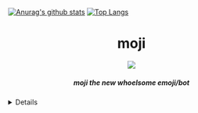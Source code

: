 [![Anurag's github stats](https://github-readme-stats.vercel.app/api?username=yumm-b612&theme=blueberry&show_icons=true)](https://github.com/anuraghazra/github-readme-stats) [![Top Langs](https://github-readme-stats.vercel.app/api/top-langs/?username=yumm-b612&layout=compact&theme=blueberry)](https://github.com/anuraghazra/github-readme-stats)

<div align="center">
<h1>moji</h1>
<img src="https://user-images.githubusercontent.com/75433579/110415389-c5942180-805f-11eb-8488-5aa3eaa5761c.png"/>
<h5>moji the new whoelsome emoji/bot</h5>
</div>

<details>

 
```text
developer: yumyumyumyum#6512

```

</details>
 

